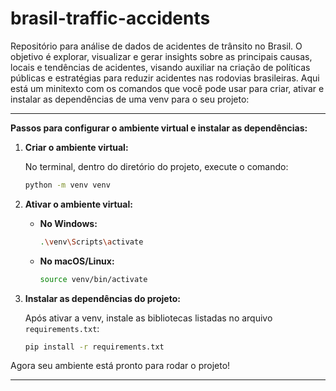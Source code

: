 # brasil-traffic-accidents
Repositório para análise de dados de acidentes de trânsito no Brasil. O objetivo é explorar, visualizar e gerar insights sobre as principais causas, locais e tendências de acidentes, visando auxiliar na criação de políticas públicas e estratégias para reduzir acidentes nas rodovias brasileiras.
Aqui está um minitexto com os comandos que você pode usar para criar, ativar e instalar as dependências de uma venv para o seu projeto:

---

**Passos para configurar o ambiente virtual e instalar as dependências:**

1. **Criar o ambiente virtual:**

   No terminal, dentro do diretório do projeto, execute o comando:

   ```bash
   python -m venv venv
   ```

2. **Ativar o ambiente virtual:**

   - **No Windows:**

     ```bash
     .\venv\Scripts\activate
     ```

   - **No macOS/Linux:**

     ```bash
     source venv/bin/activate
     ```

3. **Instalar as dependências do projeto:**

   Após ativar a venv, instale as bibliotecas listadas no arquivo `requirements.txt`:

   ```bash
   pip install -r requirements.txt
   ```

Agora seu ambiente está pronto para rodar o projeto!

---
